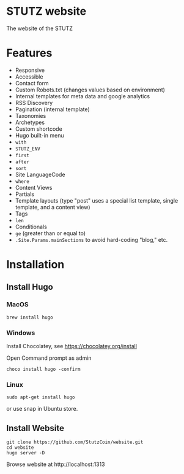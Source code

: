 # STUTZ website

The website of the STUTZ

# Features

- Responsive
- Accessible
- Contact form
- Custom Robots.txt (changes values based on environment)
- Internal templates for meta data and google analytics
- RSS Discovery
- Pagination (internal template)
- Taxonomies
- Archetypes
- Custom shortcode
- Hugo built-in menu
- `with`
- `STUTZ_ENV`
- `first`
- `after`
- `sort`
- Site LanguageCode
- `where`
- Content Views
- Partials
- Template layouts (type "post" uses a special list template, single template,  and a content view)
- Tags
- `len`
- Conditionals
- `ge` (greater than or equal to)
- `.Site.Params.mainSections` to avoid hard-coding "blog," etc. 

# Installation

## Install Hugo
### MacOS
```
brew install hugo
```
### Windows
Install Chocolatey, see https://chocolatey.org/install

Open Command prompt as admin
```
choco install hugo -confirm
```
### Linux
```
sudo apt-get install hugo
```
or use snap in Ubuntu store.

## Install Website
```
git clone https://github.com/StutzCoin/website.git
cd website
hugo server -D
```

Browse website at http://localhost:1313


